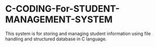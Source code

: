 # C-CODING-For-STUDENT-MANAGEMENT-SYSTEM
This system is for storing and managing student information using file handling and structured database in C language.
